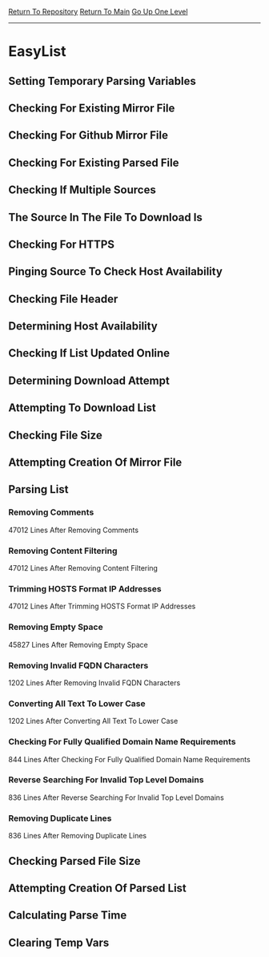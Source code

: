[Return To Repository](https://github.com/deathbybandaid/piholeparser/)
[Return To Main](https://github.com/deathbybandaid/piholeparser/blob/master/RecentRunLogs/Mainlog.md)
[Go Up One Level](https://github.com/deathbybandaid/piholeparser/blob/master/RecentRunLogs/TopLevelScripts/30-Processing-External-Blacklists.md)
____________________________________
# EasyList
## Setting Temporary Parsing Variables
## Checking For Existing Mirror File
## Checking For Github Mirror File
## Checking For Existing Parsed File
## Checking If Multiple Sources
## The Source In The File To Download Is
## Checking For HTTPS
## Pinging Source To Check Host Availability
## Checking File Header
## Determining Host Availability
## Checking If List Updated Online
## Determining Download Attempt
## Attempting To Download List
## Checking File Size
## Attempting Creation Of Mirror File
## Parsing List
### Removing Comments
47012 Lines After Removing Comments
### Removing Content Filtering
47012 Lines After Removing Content Filtering
### Trimming HOSTS Format IP Addresses
47012 Lines After Trimming HOSTS Format IP Addresses
### Removing Empty Space
45827 Lines After Removing Empty Space
### Removing Invalid FQDN Characters
1202 Lines After Removing Invalid FQDN Characters
### Converting All Text To Lower Case
1202 Lines After Converting All Text To Lower Case
### Checking For Fully Qualified Domain Name Requirements
844 Lines After Checking For Fully Qualified Domain Name Requirements
### Reverse Searching For Invalid Top Level Domains
836 Lines After Reverse Searching For Invalid Top Level Domains
### Removing Duplicate Lines
836 Lines After Removing Duplicate Lines
## Checking Parsed File Size
## Attempting Creation Of Parsed List
## Calculating Parse Time
## Clearing Temp Vars
